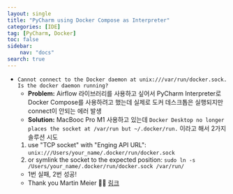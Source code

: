 ```yaml
---
layout: single
title: "PyCharm using Docker Compose as Interpreter"
categories: [IDE]
tag: [PyCharm, Docker]
toc: false
sidebar:
    nav: "docs"
search: true
---
```



- `Cannot connect to the Docker daemon at unix:///var/run/docker.sock. Is the docker daemon running?`
   - **Problem:** Airflow 라이브러리를 사용하고 싶어서 PyCharm Interpreter로 Docker Compose를 사용하려고 했는데 실제로 도커 데스크톱은 실행되지만 connect이 안되는 에러 발생 
   - **Solution:** MacBooc Pro M1 사용하고 있는데 `Docker Desktop no longer places the socket at /var/run but ~/.docker/run.` 이라고 해서 2가지 솔루션 시도 
   1. use "TCP socket" with "Enging API URL": `unix:///Users/your_name/.docker/run/docker.sock`
   2. or symlink the socket to the expected position: `sudo ln -s /Users/your_name/.docker/run/docker.sock /var/run/`
   - 1번 실패, 2번 성공!
   - Thank you Martin Meier 🙏🏻 [링크](https://youtrack.jetbrains.com/issue/IDEA-258012/Cannot-connect-to-the-Docker-daemon-at-unix-var-run-docker.sock.-Is-the-docker-daemon-running)